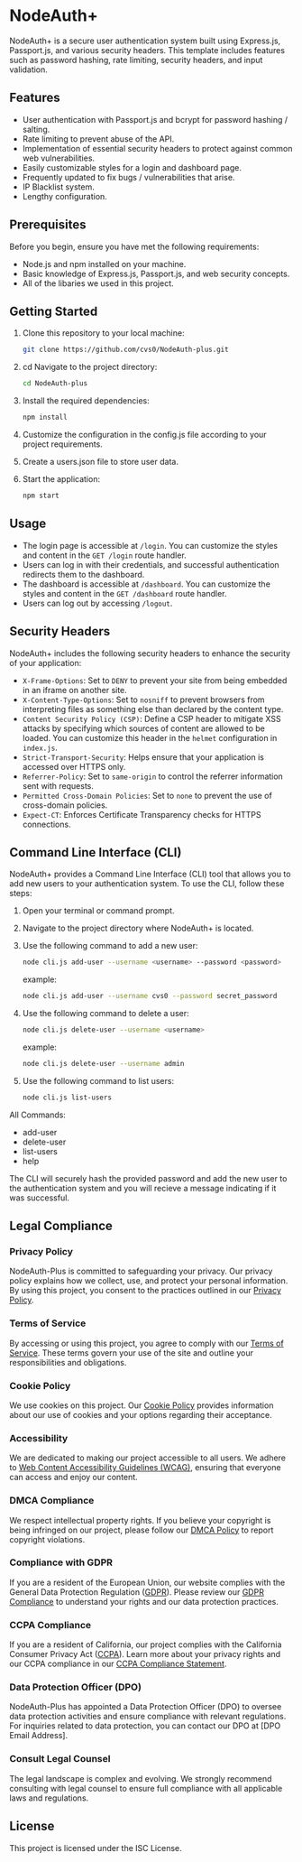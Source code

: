 # NodeAuth+

NodeAuth+ is a secure user authentication system built using Express.js, Passport.js, and various security headers. This template includes features such as password hashing, rate limiting, security headers, and input validation.

## Features

- User authentication with Passport.js and bcrypt for password hashing / salting.
- Rate limiting to prevent abuse of the API.
- Implementation of essential security headers to protect against common web vulnerabilities.
- Easily customizable styles for a login and dashboard page.
- Frequently updated to fix bugs / vulnerabilities that arise.
- IP Blacklist system.
- Lengthy configuration.

## Prerequisites

Before you begin, ensure you have met the following requirements:

- Node.js and npm installed on your machine.
- Basic knowledge of Express.js, Passport.js, and web security concepts.
- All of the libaries we used in this project.

## Getting Started

1. Clone this repository to your local machine:

   ```bash
   git clone https://github.com/cvs0/NodeAuth-plus.git
   ```
2. cd Navigate to the project directory:
    ```bash
    cd NodeAuth-plus
    ```
3. Install the required dependencies:
    ```bash
    npm install
    ```
4. Customize the configuration in the config.js file according to your project requirements.
5. Create a users.json file to store user data.
6. Start the application:
    ```bash
    npm start
    ```

## Usage

* The login page is accessible at `/login`. You can customize the styles and content in the `GET /login` route handler.
* Users can log in with their credentials, and successful authentication redirects them to the dashboard.
* The dashboard is accessible at `/dashboard`. You can customize the styles and content in the `GET /dashboard` route handler.
* Users can log out by accessing `/logout`.

## Security Headers

NodeAuth+ includes the following security headers to enhance the security of your application:

* `X-Frame-Options`: Set to `DENY` to prevent your site from being embedded in an iframe on another site.
* `X-Content-Type-Options`: Set to `nosniff` to prevent browsers from interpreting files as something else than declared by the content type.
* `Content Security Policy (CSP)`: Define a CSP header to mitigate XSS attacks by specifying which sources of content are allowed to be loaded. You can customize this header in the `helmet` configuration in `index.js`.
* `Strict-Transport-Security`: Helps ensure that your application is accessed over HTTPS only.
* `Referrer-Policy`: Set to `same-origin` to control the referrer information sent with requests.
* `Permitted Cross-Domain Policies`: Set to `none` to prevent the use of cross-domain policies.
* `Expect-CT`: Enforces Certificate Transparency checks for HTTPS connections.

## Command Line Interface (CLI)

NodeAuth+ provides a Command Line Interface (CLI) tool that allows you to add new users to your authentication system. To use the CLI, follow these steps:

1. Open your terminal or command prompt.

2. Navigate to the project directory where NodeAuth+ is located.

3. Use the following command to add a new user:
    ```bash
   node cli.js add-user --username <username> --password <password>
   ```

   example:
   ```bash
   node cli.js add-user --username cvs0 --password secret_password
   ```

4. Use the following command to delete a user:
    ```bash
    node cli.js delete-user --username <username>
    ```

    example:
    ```bash
    node cli.js delete-user --username admin
    ```

5. Use the following command to list users:
    ```bash
    node cli.js list-users
    ```

All Commands:
* add-user
* delete-user
* list-users
* help


The CLI will securely hash the provided password and add the new user to the authentication system and you will recieve a message indicating if it was successful.

## Legal Compliance

### Privacy Policy

NodeAuth-Plus is committed to safeguarding your privacy. Our privacy policy explains how we collect, use, and protect your personal information. By using this project, you consent to the practices outlined in our [Privacy Policy](/privacy-policy).

### Terms of Service

By accessing or using this project, you agree to comply with our [Terms of Service](/terms-of-service). These terms govern your use of the site and outline your responsibilities and obligations.

### Cookie Policy

We use cookies on this project. Our [Cookie Policy](/cookie-policy) provides information about our use of cookies and your options regarding their acceptance.

### Accessibility

We are dedicated to making our project accessible to all users. We adhere to [Web Content Accessibility Guidelines (WCAG)](https://www.w3.org/WAI/standards-guidelines/wcag/), ensuring that everyone can access and enjoy our content.

### DMCA Compliance

We respect intellectual property rights. If you believe your copyright is being infringed on our project, please follow our [DMCA Policy](/dmca-policy) to report copyright violations.

### Compliance with GDPR

If you are a resident of the European Union, our website complies with the General Data Protection Regulation ([GDPR](https://gdpr-info.eu/)). Please review our [GDPR Compliance](/gdpr-compliance) to understand your rights and our data protection practices.

### CCPA Compliance

If you are a resident of California, our project complies with the California Consumer Privacy Act ([CCPA](https://oag.ca.gov/privacy/ccpa)). Learn more about your privacy rights and our CCPA compliance in our [CCPA Compliance Statement](/ccpa-compliance).

### Data Protection Officer (DPO)

NodeAuth-Plus has appointed a Data Protection Officer (DPO) to oversee data protection activities and ensure compliance with relevant regulations. For inquiries related to data protection, you can contact our DPO at [DPO Email Address].

### Consult Legal Counsel

The legal landscape is complex and evolving. We strongly recommend consulting with legal counsel to ensure full compliance with all applicable laws and regulations.

## License

This project is licensed under the ISC License.